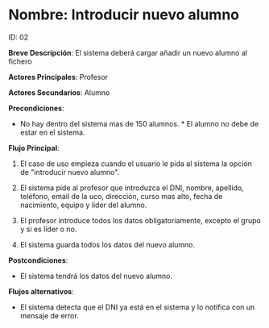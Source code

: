 # Nombre: Introducir nuevo alumno

ID: 02

**Breve Descripción**: El sistema deberá cargar añadir un nuevo alumno al fichero

**Actores Principales**: Profesor

**Actores Secundarios**: Alumno

**Precondiciones**:

   * No hay dentro del sistema mas de 150 alumnos.
	* El alumno no debe de estar en el sistema.

**Flujo Principal**:

   1. El caso de uso empieza cuando el usuario le pida al sistema la opción de "introducir nuevo alumno".

   2. El sistema pide al profesor que introduzca el DNI, nombre, apellido, teléfono, email de la uco, dirección, curso mas alto, fecha de nacimiento, equipo y líder del alumno.

   3. El profesor introduce todos los datos obligatoriamente, excepto el grupo y si es líder o no.

   4. El sistema guarda todos los datos del nuevo alumno.

**Postcondiciones**:

   * El sistema tendrá los datos del nuevo alumno.

**Flujos alternativos**:

   * El sistema detecta que el DNI ya está en el sistema y lo notifica con un mensaje de error.

